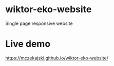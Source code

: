 # wiktor-eko-website
Single page responsive website

# Live demo
https://mczekajski.github.io/wiktor-eko-website/

